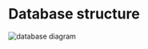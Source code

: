 # Database structure

![database diagram](https://user-images.githubusercontent.com/91328544/178466825-1798faea-9aa1-4274-92fc-60c14fcd7146.png)
